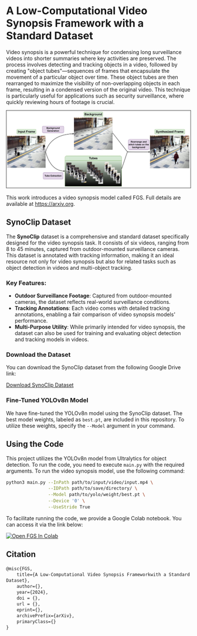 # A Low-Computational Video Synopsis Framework with a Standard Dataset

Video synopsis is a powerful technique for condensing long surveillance videos into shorter summaries where key activities are preserved. The process involves detecting and tracking objects in a video, followed by creating "object tubes"—sequences of frames that encapsulate the movement of a particular object over time. These object tubes are then rearranged to maximize the visibility of non-overlapping objects in each frame, resulting in a condensed version of the original video. This technique is particularly useful for applications such as security surveillance, where quickly reviewing hours of footage is crucial.

![Video Synopsis Framework](Synopsis_Framework.jpg)

This work introduces a video synopsis model called FGS. Full details are available at https://arxiv.org.

## SynoClip Dataset
The **SynoClip** dataset is a comprehensive and standard dataset specifically designed for the video synopsis task. It consists of six videos, ranging from 8 to 45 minutes, captured from outdoor-mounted surveillance cameras. This dataset is annotated with tracking information, making it an ideal resource not only for video synopsis but also for related tasks such as object detection in videos and multi-object tracking.

### Key Features:
- **Outdoor Surveillance Footage**: Captured from outdoor-mounted cameras, the dataset reflects real-world surveillance conditions.
- **Tracking Annotations**: Each video comes with detailed tracking annotations, enabling a fair comparison of video synopsis models' performance.
- **Multi-Purpose Utility**: While primarily intended for video synopsis, the dataset can also be used for training and evaluating object detection and tracking models in videos.

### Download the Dataset
You can download the SynoClip dataset from the following Google Drive link:

[Download SynoClip Dataset](https://drive.google.com/drive/folders/14rqDbwsedevmk6n_ZCFfRzw-ofq-wGi0?usp=drive_link)

### Fine-Tuned YOLOv8n Model

We have fine-tuned the YOLOv8n model using the SynoClip dataset. The best model weights, labeled as `best.pt`, are included in this repository. To utilize these weights, specify the `--Model` argument in your command.

## Using the Code

This project utilizes the YOLOv8n model from Ultralytics for object detection. To run the code, you need to execute `main.py` with the required arguments. To run the video synopsis model, use the following command:

```bash
python3 main.py --InPath path/to/input/video/input.mp4 \
                --IDPath path/to/save/directory/ \
                --Model path/to/yolo/weight/best.pt \
                --Device '0' \
                --UseStride True
```
To facilitate running the code, we provide a Google Colab notebook. You can access it via the link below:

<a href="https://colab.research.google.com/github/Ramtin-ma/VideoSynopsis-FGS/blob/main/VideoSynopsis_FGS.ipynb"><img src="https://colab.research.google.com/assets/colab-badge.svg" alt="Open FGS In Colab"></a>  

## Citation
```
@misc{FGS,
    title={A Low-Computational Video Synopsis Frameworkwith a Standard Dataset},
    author={},
    year={2024},
    doi = {}, 
    url = {}, 
    eprint={},
    archivePrefix={arXiv},
    primaryClass={}
}
```

